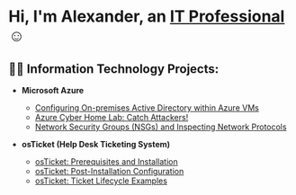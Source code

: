 <h1>Hi, I'm Alexander, an <a href="https://www.linkedin.com/in/alexander-brito-35b102219/">IT Professional</a>☺</h1>

<h2>👨‍💻 Information Technology Projects:</h2>

- <b>Microsoft Azure</b>
  - [Configuring On-premises Active Directory within Azure VMs](https://github.com/hailex42/configure-ad)
  - [Azure Cyber Home Lab: Catch Attackers!](https://github.com/hailex42/azure-soc-honeynet)
  - [Network Security Groups (NSGs) and Inspecting Network Protocols](https://github.com/hailex42/azure-network-protocols)
 
- <b>osTicket (Help Desk Ticketing System)</b>
  - [osTicket: Prerequisites and Installation](https://github.com/hailex42/osticket-prereqs)
  - [osTicket: Post-Installation Configuration](https://github.com/hailex42/post-install-config)
  - [osTicket: Ticket Lifecycle Examples](https://github.com/hailex42/ticket-lifecycle)




